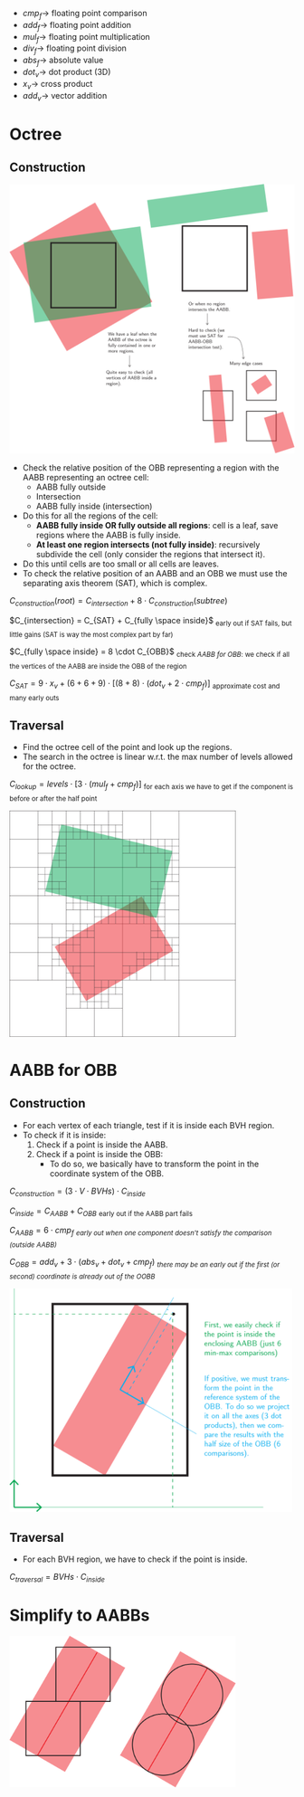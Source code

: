 - $cmp_f \longrightarrow$ floating point comparison
- $add_f \longrightarrow$ floating point addition
- $mul_f \longrightarrow$ floating point multiplication
- $div_f \longrightarrow$ floating point division
- $abs_f \longrightarrow$ absolute value
- $dot_v \longrightarrow$ dot product (3D)
- $x_v \longrightarrow$ cross product
- $add_v \longrightarrow$ vector addition

<div style="page-break-after: always;"></div>

# Octree
## Construction
<img src="./pngs/OBB_octree_edge_cases.png" width="600"/>

- Check the relative position of the OBB representing a region with the AABB representing an octree cell:
  - AABB fully outside
  - Intersection
  - AABB fully inside (intersection)
- Do this for all the regions of the cell:
  - **AABB fully inside OR fully outside all regions**: cell is a leaf, save regions where the AABB is fully inside.
  - **At least one region intersects (not fully inside)**: recursively subdivide the cell (only consider the regions that intersect it).
- Do this until cells are too small or all cells are leaves.
- To check the relative position of an AABB and an OBB we must use the separating axis theorem (SAT), which is complex.

$C_{construction}(root) = C_{intersection} + 8 \cdot C_{construction}(subtree)$

$C_{intersection} = C_{SAT} + C_{fully \space inside}$ <sub>early out if SAT fails, but little gains (SAT is way the most complex part by far)</sub>

$C_{fully \space inside} = 8 \cdot C_{OBB}$ <sub>check *AABB for OBB*: we check if all the vertices of the AABB are inside the OBB of the region</sub>

$C_{SAT} = 9 \cdot x_v + (6+6+9) \cdot [(8+8) \cdot (dot_v + 2 \cdot cmp_f)]$ <sub>approximate cost and many early outs</sub>

## Traversal
- Find the octree cell of the point and look up the regions.
- The search in the octree is linear w.r.t. the max number of levels allowed for the octree.

$C_{lookup} = levels \cdot [3 \cdot (mul_f + cmp_f)]$ <sub>for each axis we have to get if the component is before or after the half point</sub>

<img src="./pngs/OBB_octree.png" width="400"/>
<div style="page-break-after: always;"></div>

# AABB for OBB
## Construction
- For each vertex of each triangle, test if it is inside each BVH region.
- To check if it is inside:
  1. Check if a point is inside the AABB.
  2. Check if a point is inside the OBB:
     - To do so, we basically have to transform the point in the coordinate system of the OBB. 

$C_{construction} = (3 \cdot V \cdot BVHs) \cdot C_{inside}$

$C_{inside} = C_{AABB} + C_{OBB}$ <sub>early out if the AABB part fails</sub>

$C_{AABB} = 6 \cdot cmp_f$ <sub>*early out when one component doesn't satisfy the comparison (outside AABB)*</sub>

$C_{OBB} = add_v + 3 \cdot (abs_v + dot_v + cmp_f)$ <sub>*there may be an early out if the first (or second) coordinate is already out of the OOBB*</sub>

<img src="./pngs/OBB_AABB.png" width="500"/>

## Traversal
- For each BVH region, we have to check if the point is inside.

$C_{traversal} = BVHs \cdot C_{inside}$

<div style="page-break-after: always;"></div>

# Simplify to AABBs
<img src="./pngs/simplify_OBB.png" width="400"/>
